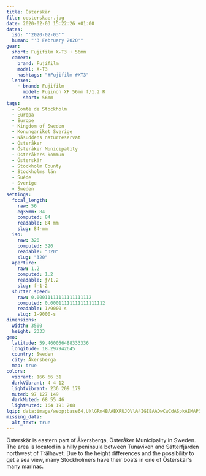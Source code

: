 ```yaml
---
title: Österskär
file: oesterskaer.jpg
date: 2020-02-03 15:22:26 +01:00
dates:
  iso: "'2020-02-03'"
  human: "'3 February 2020'"
gear:
  short: Fujifilm X-T3 + 56mm
  camera:
    brand: Fujifilm
    model: X-T3
    hashtags: "#Fujifilm #XT3"
  lenses:
    - brand: Fujifilm
      model: Fujinon XF 56mm f/1.2 R
      short: 56mm
tags:
  - Comté de Stockholm
  - Europa
  - Europe
  - Kingdom of Sweden
  - Konungariket Sverige
  - Näsuddens naturreservat
  - Österåker
  - Österåker Municipality
  - Österåkers kommun
  - Österskär
  - Stockholm County
  - Stockholms län
  - Suède
  - Sverige
  - Sweden
settings:
  focal_length:
    raw: 56
    eq35mm: 84
    computed: 84
    readable: 84 mm
    slug: 84-mm
  iso:
    raw: 320
    computed: 320
    readable: "320"
    slug: "320"
  aperture:
    raw: 1.2
    computed: 1.2
    readable: ƒ/1.2
    slug: f-1-2
  shutter_speed:
    raw: 0.00011111111111111112
    computed: 0.00011111111111111112
    readable: 1/9000 s
    slug: 1-9000-s
dimensions:
  width: 3500
  height: 2333
geo:
  latitude: 59.460056488333336
  longitude: 18.297942645
  country: Sweden
  city: Åkersberga
  map: true
colors:
  vibrant: 166 66 31
  darkVibrant: 4 4 12
  lightVibrant: 236 209 179
  muted: 97 127 149
  darkMuted: 68 55 46
  lightMuted: 164 191 208
lqip: data:image/webp;base64,UklGRm4BAABXRUJQVlA4IGIBAADwCwCdASpkAEMAP3GoyFm0tzsvr5aaq2AuCWUAzy3cQDT07BCQyV6zcTUwUITYXHAHKVBm5GpUmPy0Vp3leX5Rvt0OxpDPncNCHEOuv9BnJLBBK+4uVx30aHccWuoaIAF8UIWPtb0SAACn2fobZziNUOa6D4mrHsxm5chEasB2Yff8bUPgsnCUogy+QDZUvySKzQrWCFbeFY77YZud3buGda3bXqUpQE7IMwCFpXIDsb5i6Or5QXP4//MOSZKwEt9J9joeHARLznF5LFrlpamy42n6HmZgAfriTRVysDXu/pN09R0b+VeMa+mKYw15sj6CGccACuGtmFN4dkN3udk1c8bepiA1wp0lms5gjL8n88I1X/oQlZ3D9MVazIC4mMrVeiwiM1Oit8u6piImnY3bjSDraDOIhAdMKWGv3Csvw6VVmCMjzUmSnBIYzuuoUPfT5HjjN+e6Khzj5vfl+L5kAAA=
missing_data:
  alt_text: true
---
```


Österskär is eastern part of Åkersberga, Österåker Municipality in Sweden. The area is located in a hilly peninsula between Tunaviken and Sätterfjärden northwest of Trälhavet. Due to the height differences and the possibility to get a sea view, many Stockholmers have their boats in one of Österskär's many marinas.
